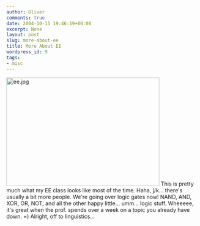```yaml
---
author: Oliver
comments: true
date: 2004-10-15 19:46:19+00:00
excerpt: None
layout: post
slug: more-about-ee
title: More About EE
wordpress_id: 9
tags:
- misc
---
```


<img alt="ee.jpg" src="http://www.oliverweb.com/images05/blog/ee.jpg" width="400" height="283" />
This is pretty much what my EE class looks like most of the time. Haha, j/k... there's usually a bit more people.  We're going over logic gates now! NAND, AND, XOR, OR, NOT, and all the other happy little... umm... logic stuff. Wheeeee, it's great when the prof. spends over a week on a topic you already have down. =)  Alright, off to linguistics...